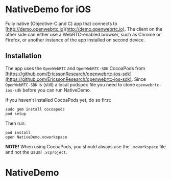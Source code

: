 # NativeDemo for iOS
Fully native (Objective-C and C) app that connects to [http://demo.openwebrtc.io](http://demo.openwebrtc.io). The client on the other side can either use a WebRTC-enabled browser, such as Chrome or Firefox, or another instance of the app installed on second device.

## Installation

The app uses the `OpenWebRTC` and `OpenWebRTC-SDK` CocoaPods from [https://github.com/EricssonResearch/openwebrtc-ios-sdk](https://github.com/EricssonResearch/openwebrtc-ios-sdk). Since `OpenWebRTC-SDK` is (still) a local podspec file you need to clone `openwebrtc-ios-sdk` before you can run NativeDemo.

If you haven't installed CocoaPods yet, do so first:

    sudo gem install cocoapods
    pod setup

Then run:

    pod install
    open NativeDemo.xcworkspace

**NOTE!** When using CocoaPods, you should always use the `.xcworkspace` file and not the usual `.xcproject`.
# NativeDemo
